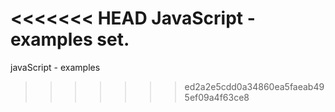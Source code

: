 <<<<<<< HEAD
JavaScript - examples set.
=======
javaScript - examples
>>>>>>> ed2a2e5cdd0a34860ea5faeab495ef09a4f63ce8
